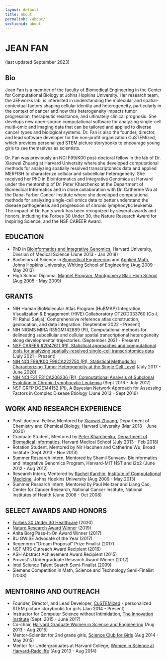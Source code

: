 ```yaml
---
layout: default
title: About
permalink: /about/
sectionid: about
---
```


# JEAN FAN

(last updated September 2023)

## Bio

Jean Fan is a member of the faculty of Biomedical Engineering in the Center for Computational Biology at Johns Hopkins University. Her research team, the JEFworks lab, is interested in understanding the molecular and spatial-contextual factors shaping cellular identity and heterogeneity, particularly in the context of cancer and how this heterogeneity impacts tumor progression, therapeutic resistance, and ultimately clinical prognosis. She develops new open-source computational software for analyzing single-cell multi-omic and imaging data that can be tailored and applied to diverse cancer types and biological systems. Dr. Fan is also the founder, director, and lead software developer for the non-profit organization CuSTEMized, which provides personalized STEM picture storybooks to encourage young girls to see themselves as scientists.

Dr. Fan was previously an NCI F99/K00 post-doctoral fellow in the lab of Dr. Xiaowei Zhuang at Harvard University where she developed computational methods for analyzing spatially resolved transcriptomics data and applied MERFISH to characterize cellular and subcellular heterogeneity. She received her PhD in Bioinformatics and Integrative Genomics at Harvard under the mentorship of Dr. Peter Kharchenko at the Department of Biomedical Informatics and in close collaboration with Dr. Catherine Wu at the Dana-Farber Cancer Institute where she developed computational methods for analyzing single-cell omics data to better understand the disease pathogenesis and progression of chronic lymphocytic leukemia. The impact of Dr. Fan's work has been recognized by several awards and honors, including the Forbes 30 Under 30, the Nature Research Award for Inspiring Science, and the NSF CAREER Award. 

<!---
<div class="col-sm-4 pull-right">
<img src="{{ "/img/profile.jpg" | prepend: site.baseurl }}" class="img-responsive img-circle" alt="Jean Fan">
<br><br>
</div>

I am currently an NCI F99/K00 post-doctoral fellow in the lab of [Dr. Xiaowei Zhuang](http://zhuang.harvard.edu/) at Harvard University. I received my PhD in Bioinformatics and Integrative Genomics at Harvard under the mentorship of [Dr. Peter Kharchenko](http://pklab.med.harvard.edu/) at the Department of Biomedical Informatics and in close collaboration with [Dr. Catherine Wu](http://wulab.dfci.harvard.edu/) at the Dana-Farber Cancer Institute. My research interests center around developing computational methods for identifying and characterizing heterogeneity at the single cell level, particularly in the context of cancer, using multi-omics approaches.

[**Download CV (last updated March 2018)**](/assets/docs/resume/JEAN_FAN_cv.pdf)
--->

## EDUCATION
- PhD in [Bioinformatics and Integrative Genomics](http://dms.hms.harvard.edu/big/), Harvard University, Division of Medical Science (June 2013 - Jan 2018)
- Bachelors of Science in [Biomedical Engineering](http://www.bme.jhu.edu/) and [Applied Math](http://engineering.jhu.edu/ams/), Johns Hopkins University, Whiting School of Engineering (Aug 2009 - May 2013)
- High School Diploma, [Magnet Program, Montgomery Blair High School](https://mbhs.edu/departments/magnet/) (Aug 2005 - May 2009)

## GRANTS 
- NIH Human BioMolecular Atlas Program (HuBMAP) Integration, Visualization & Engagement (HIVE) Collaboratory OT2OD033760 (Co-I, PI: Rahul Satija), Comprehensive reference atlas construction, geolocation, and data integration. (September 2022 - Present) 
- NIH NIGMS MIRA R35GM142889 (PI), Computational methods for delineating subcellular and cellular spatial transcriptional heterogeneity along developmental trajectories. (September 2021 - Present)
- [NSF CAREER #2047611 (PI), Statistical approaches and computational tools for analyzing spatially-resolved single-cell transcriptomics data](https://www.nsf.gov/awardsearch/showAward?AWD_ID=2047611) (July 2021 - Present)
- [NIH NCI F99/K00 F99CA222750 (PI), Statistical Methods for Characterizing Tumor Heterogeneity at the Single Cell Level](https://grants.uberresearch.com/100000054/F99CA222750/Statistical-Methods-for-Characterizing-Tumor-Heterogeneity-at-the-Single-Cell-Level) (July 2017 - June 2020)
- [NIH NCI F31 F31CA206236 (PI), Computational Analysis of Subclonal Evolution in Chronic Lymphocytic Leukemia](https://grants.uberresearch.com/100000054/F31CA206236/Computational-Analysis-of-Subclonal-Evolution-in-Chronic-Lymphocytic-Leukemia) (Sept 2016 - July 2017)
- NSF GRFP DGE144152 (PI), A Bayesian Network Approach for Assessing Factors in Complex Disease Etiology (June 2013 - Sept 2016)

## WORK AND RESEARCH EXPERIENCE
- Post-doctoral Fellow, Mentored by [Xiaowei Zhuang](http://zhuang.harvard.edu/), Department of Chemistry and Chemical Biology, Harvard University (Mar 2018 - June 2020)
- Graduate Student, Mentored by [Peter Kharchenko](http://pklab.med.harvard.edu/), [Department of Biomedical Informatics](https://dbmi.hms.harvard.edu/), Harvard Medical School (July 2013 - Feb 2018)
- Rotation Student, Mentored by Nir Hacohen and Catherine Wu, Broad Institute (Sept 2013 - Nov 2013)
- Summer Research Intern, Mentored by Shamil Sunyaev, Bioinformatics and Integrative Genomics Program, Harvard-MIT HST and i2b2 (June 2012 - Aug 2012)
- Research Intern, Mentored by [Rachel Karchin](http://karchinlab.org/), [Institute of Computational Medicine](https://icm.jhu.edu), Johns Hopkins University (Aug 2009 - May 2013)
- Summer Research Intern, Mentored by Paul Meltzer and Liang Cao, Center for Cancer Research, National Cancer Institute, National Institutes of Health (June 2008 - Oct 2008)

## SELECT AWARDS AND HONORS

- [Forbes 30 Under 30 Healthcare](https://www.forbes.com/profile/jean-fan/?sh=7574e0d0730e) (2020)
- [Nature Research Award Winner](https://www.nature.com/articles/d41586-019-03153-8) (2019)
- Anita Borg Pass-It-On Award Winner (2017)
- BU GWISE Advocate of the Year (2017)
- Regeneron "Dream Proposal" Prize Finalist (2017)
- NSF MRS Outreach Award Recipient (2016)
- ASH Abstract Achievement Award Recipient (2015)
- Provost's Undergraduate Research Award Winner (2012)
- Intel Science Talent Search Semi-Finalist (2009)
- Siemens Competition in Math, Science and Technology Semi-Finalist (2008)

## MENTORING AND OUTREACH
- Founder, Director, and Lead Developer, [CuSTEMized](https://custemized.org) - personalized STEM picture storybooks for girls (Jan 2014 - Present)
- Instructor for Computer Science without Intimidation, [The Innovation Institute](https://theinnovationinstitute.org/) (Sept. 2015 - June 2017)
- Co-chair, [Harvard Graduate Women in Science and Engineering](http://projects.iq.harvard.edu/hgwise/) (Aug 2013 - Aug 2015)
- Mentor-Scientist for 2nd grade girls, [Science Club for Girls](http://www.scienceclubforgirls.org/) (Aug 2014 - May 2015)
- Mentor for Undergraduates at Harvard College, [Women in Science at Harvard-Radcliffe](http://wishr.weebly.com/) (Aug 2013 - Aug 2014)

